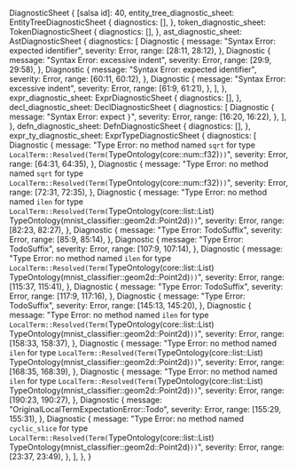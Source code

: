 DiagnosticSheet {
    [salsa id]: 40,
    entity_tree_diagnostic_sheet: EntityTreeDiagnosticSheet {
        diagnostics: [],
    },
    token_diagnostic_sheet: TokenDiagnosticSheet {
        diagnostics: [],
    },
    ast_diagnostic_sheet: AstDiagnosticSheet {
        diagnostics: [
            Diagnostic {
                message: "Syntax Error: expected identifier",
                severity: Error,
                range: [28:11, 28:12),
            },
            Diagnostic {
                message: "Syntax Error: excessive indent",
                severity: Error,
                range: [29:9, 29:58),
            },
            Diagnostic {
                message: "Syntax Error: expected identifier",
                severity: Error,
                range: [60:11, 60:12),
            },
            Diagnostic {
                message: "Syntax Error: excessive indent",
                severity: Error,
                range: [61:9, 61:21),
            },
        ],
    },
    expr_diagnostic_sheet: ExprDiagnosticSheet {
        diagnostics: [],
    },
    decl_diagnostic_sheet: DeclDiagnosticSheet {
        diagnostics: [
            Diagnostic {
                message: "Syntax Error: expect `}`",
                severity: Error,
                range: [16:20, 16:22),
            },
        ],
    },
    defn_diagnostic_sheet: DefnDiagnosticSheet {
        diagnostics: [],
    },
    expr_ty_diagnostic_sheet: ExprTypeDiagnosticSheet {
        diagnostics: [
            Diagnostic {
                message: "Type Error: no method named `sqrt` for type `LocalTerm::Resolved(Term(`TypeOntology(core::num::f32)`))`",
                severity: Error,
                range: [64:31, 64:35),
            },
            Diagnostic {
                message: "Type Error: no method named `sqrt` for type `LocalTerm::Resolved(Term(`TypeOntology(core::num::f32)`))`",
                severity: Error,
                range: [72:31, 72:35),
            },
            Diagnostic {
                message: "Type Error: no method named `ilen` for type `LocalTerm::Resolved(Term(`TypeOntology(core::list::List) TypeOntology(mnist_classifier::geom2d::Point2d)`))`",
                severity: Error,
                range: [82:23, 82:27),
            },
            Diagnostic {
                message: "Type Error: TodoSuffix",
                severity: Error,
                range: [85:9, 85:14),
            },
            Diagnostic {
                message: "Type Error: TodoSuffix",
                severity: Error,
                range: [107:9, 107:14),
            },
            Diagnostic {
                message: "Type Error: no method named `ilen` for type `LocalTerm::Resolved(Term(`TypeOntology(core::list::List) TypeOntology(mnist_classifier::geom2d::Point2d)`))`",
                severity: Error,
                range: [115:37, 115:41),
            },
            Diagnostic {
                message: "Type Error: TodoSuffix",
                severity: Error,
                range: [117:9, 117:16),
            },
            Diagnostic {
                message: "Type Error: TodoSuffix",
                severity: Error,
                range: [145:13, 145:20),
            },
            Diagnostic {
                message: "Type Error: no method named `ilen` for type `LocalTerm::Resolved(Term(`TypeOntology(core::list::List) TypeOntology(mnist_classifier::geom2d::Point2d)`))`",
                severity: Error,
                range: [158:33, 158:37),
            },
            Diagnostic {
                message: "Type Error: no method named `ilen` for type `LocalTerm::Resolved(Term(`TypeOntology(core::list::List) TypeOntology(mnist_classifier::geom2d::Point2d)`))`",
                severity: Error,
                range: [168:35, 168:39),
            },
            Diagnostic {
                message: "Type Error: no method named `ilen` for type `LocalTerm::Resolved(Term(`TypeOntology(core::list::List) TypeOntology(mnist_classifier::geom2d::Point2d)`))`",
                severity: Error,
                range: [190:23, 190:27),
            },
            Diagnostic {
                message: "OriginalLocalTermExpectationError::Todo",
                severity: Error,
                range: [155:29, 155:31),
            },
            Diagnostic {
                message: "Type Error: no method named `cyclic_slice` for type `LocalTerm::Resolved(Term(`TypeOntology(core::list::List) TypeOntology(mnist_classifier::geom2d::Point2d)`))`",
                severity: Error,
                range: [23:37, 23:49),
            },
        ],
    },
}
